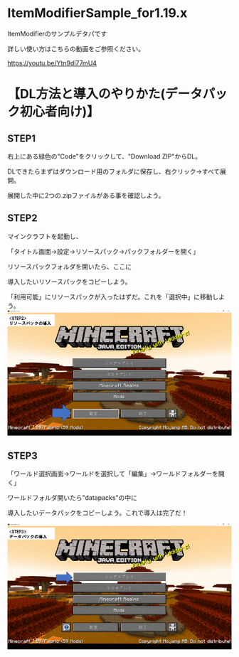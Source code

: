 # ItemModifierSample_for1.19.x
ItemModifierのサンプルデタパです

詳しい使い方はこちらの動画をご参照ください。
 
https://youtu.be/Ytn9dl77mU4
  
# 【DL方法と導入のやりかた(データパック初心者向け)】 
## STEP1
右上にある緑色の"Code"をクリックして、"Download ZIP"からDL。
 
DLできたらまずはダウンロード用のフォルダに保存し、右クリック→すべて展開。
 
展開した中に2つの.zipファイルがある事を確認しよう。
 
 
## STEP2
マインクラフトを起動し、
 
「タイトル画面→設定→リソースパック→パックフォルダーを開く」
 
リソースパックフォルダを開いたら、ここに
 
導入したいリソースパックをコピーしよう。
 
「利用可能」にリソースパックが入ったはずだ。これを「選択中」に移動しよう。
 ![STEP2](STEP2.gif)
 
 
## STEP3
「ワールド選択画面→ワールドを選択して「編集」→ワールドフォルダーを開く」
 
ワールドフォルダ開いたら"datapacks"の中に
 
導入したいデータパックをコピーしよう。これで導入は完了だ！
 
 
 ![STEP3](STEP3.gif)
  
